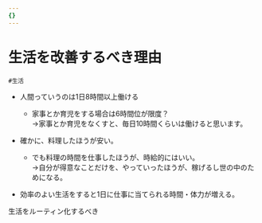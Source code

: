 ```yaml
---
{}
---
```

# 生活を改善するべき理由

`#生活`

- 人間っていうのは1日8時間以上働ける
    - 家事とか育児をする場合は6時間位が限度？  
        →家事とか育児をなくすと、毎日10時間くらいは働けると思います。  
        
- 確かに、料理したほうが安い。
    - でも料理の時間を仕事したほうが、時給的にはいい。  
        →自分が得意なことだけを、やっていったほうが、稼げるし世の中のためになる。  
        
- 効率のよい生活をすると1日に仕事に当てられる時間・体力が増える。

生活をルーティン化するべき
